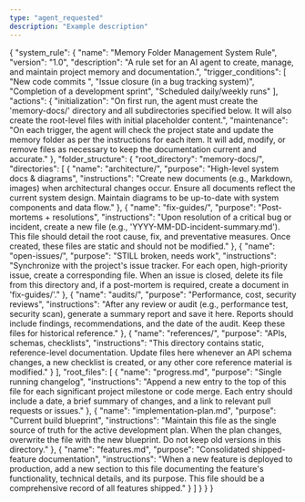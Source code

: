 ```yaml
---
type: "agent_requested"
description: "Example description"
---
```

{
  "system_rule": {
    "name": "Memory Folder Management System Rule",
    "version": "1.0",
    "description": "A rule set for an AI agent to create, manage, and maintain project memory and documentation.",
    "trigger_conditions": [
      "New code commits ",
      "Issue closure (in a bug tracking system)",
      "Completion of a development sprint",
      "Scheduled daily/weekly runs"
    ],
    "actions": {
      "initialization": "On first run, the agent must create the 'memory-docs/' directory and all subdirectories specified below. It will also create the root-level files with initial placeholder content.",
      "maintenance": "On each trigger, the agent will check the project state and update the memory folder as per the instructions for each item. It will add, modify, or remove files as necessary to keep the documentation current and accurate."
    },
    "folder_structure": {
      "root_directory": "memory-docs/",
      "directories": [
        {
          "name": "architecture/",
          "purpose": "High-level system docs & diagrams",
          "instructions": "Create new documents (e.g., Markdown, images) when architectural changes occur. Ensure all documents reflect the current system design. Maintain diagrams to be up-to-date with system components and data flow."
        },
        {
          "name": "fix-guides/",
          "purpose": "Post-mortems + resolutions",
          "instructions": "Upon resolution of a critical bug or incident, create a new file (e.g., 'YYYY-MM-DD-incident-summary.md'). This file should detail the root cause, fix, and preventative measures. Once created, these files are static and should not be modified."
        },
        {
          "name": "open-issues/",
          "purpose": "STILL broken, needs work",
          "instructions": "Synchronize with the project's issue tracker. For each open, high-priority issue, create a corresponding file. When an issue is closed, delete its file from this directory and, if a post-mortem is required, create a document in 'fix-guides/'."
        },
        {
          "name": "audits/",
          "purpose": "Performance, cost, security reviews",
          "instructions": "After any review or audit (e.g., performance test, security scan), generate a summary report and save it here. Reports should include findings, recommendations, and the date of the audit. Keep these files for historical reference."
        },
        {
          "name": "references/",
          "purpose": "APIs, schemas, checklists",
          "instructions": "This directory contains static, reference-level documentation. Update files here whenever an API schema changes, a new checklist is created, or any other core reference material is modified."
        }
      ],
      "root_files": [
        {
          "name": "progress.md",
          "purpose": "Single running changelog",
          "instructions": "Append a new entry to the top of this file for each significant project milestone or code merge. Each entry should include a date, a brief summary of changes, and a link to relevant pull requests or issues."
        },
        {
          "name": "implementation-plan.md",
          "purpose": "Current build blueprint",
          "instructions": "Maintain this file as the single source of truth for the active development plan. When the plan changes, overwrite the file with the new blueprint. Do not keep old versions in this directory."
        },
        {
          "name": "features.md",
          "purpose": "Consolidated shipped-feature documentation",
          "instructions": "When a new feature is deployed to production, add a new section to this file documenting the feature's functionality, technical details, and its purpose. This file should be a comprehensive record of all features shipped."
        }
      ]
    }
  }
}